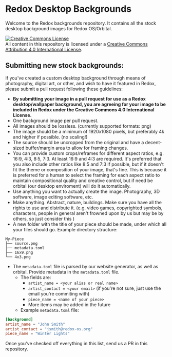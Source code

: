 # Redox Desktop Backgrounds

Welcome to the Redox backgrounds repository. It contains all the stock desktop background images for Redox OS/Orbital.

<a rel="license" href="http://creativecommons.org/licenses/by/4.0/"><img alt="Creative Commons License" style="border-width:0" src="https://i.creativecommons.org/l/by/4.0/80x15.png" /></a><br />All content in this repository is licensed under a <a rel="license" href="http://creativecommons.org/licenses/by/4.0/">Creative Commons Attribution 4.0 International License</a>.

## Submitting new stock backgrounds:

If you've created a custom desktop background through means of photography, digital art, or other, and wish to have it featured in Redox, please submit a pull request following these guidelines:

- **By submitting your image in a pull request for use as a Redox desktop/wallpaper background, you are agreeing for your image to be included in Redox under the Creative Commons 4.0 International License.**
- One background image per pull request.
- All images should be lossless. (currently supported formats: png)
- The image should be a minimum of 1920x1080 pixels, but preferably 4k and higher if possible. (no scaling!)
- The source should be uncropped from the original and have a decent-sized buffer/margin area to allow for framing changes.
- You can provide custom crops/reframes for different aspect ratios, e.g. 16:9, 4:3, 8:5, 7:3. At least 16:9 and 4:3 are required. It's preferred that you also include other ratios like 8:5 and 7:3 if possible, but if it doesn't fit the theme or composition of your image, that's fine. This is because it is preferred for a human to select the framing for each aspect ratio to maintain compositional quality and creative control, but if need be orbital (our desktop enviroment) will do it automatically.
- Use anything you want to actually create the image. Photography, 3D software, image editing software, etc.
- Make anything. Abstract, nature, buildings. Make sure you have all the rights to use and distribute it. (e.g. video games, copyrighted symbols, characters, people in general aren't frowned upon by us but may be by others, so just consider this )
- A new folder with the title of your piece should be made, under which all your files should go. Example directory structure:
```
My-Piece
├── source.png
├── metadata.toml
├── 16x9.png
└── 4x3.png
```
- The `metadata.toml` file is parsed by our website generator, as well as orbital. Provide metadata in the `metadata.toml` file.
	- The fields are:
		- `artist_name = <your alias or real name>`
		- `artist_contact = <your email>` (if you're not sure, just use the email you're commiting with)
		- `piece_name = <name of your piece>`
		- More items may be added in the future
	- Example `metadata.toml` file:
```toml
[background]
artist_name = "John Smith"
artist_contact = "jsmith@redox-os.org"
piece_name = "Winter Lights"
```

Once you've checked off everything in this list, send us a PR in this repository.
